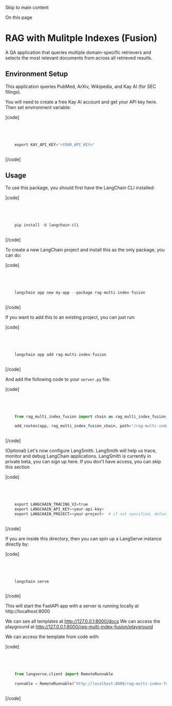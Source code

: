 

Skip to main content

On this page

# RAG with Mulitple Indexes (Fusion)

A QA application that queries multiple domain-specific retrievers and selects the most relevant documents from across all retrieved results.

## Environment Setup​

This application queries PubMed, ArXiv, Wikipedia, and Kay AI (for SEC filings).

You will need to create a free Kay AI account and get your API key here. Then set environment variable:

[code]
```python




    export KAY_API_KEY="<YOUR_API_KEY>"  
    


```
[/code]


## Usage​

To use this package, you should first have the LangChain CLI installed:

[code]
```python




    pip install -U langchain-cli  
    


```
[/code]


To create a new LangChain project and install this as the only package, you can do:

[code]
```python




    langchain app new my-app --package rag-multi-index-fusion  
    


```
[/code]


If you want to add this to an existing project, you can just run:

[code]
```python




    langchain app add rag-multi-index-fusion  
    


```
[/code]


And add the following code to your `server.py` file:

[code]
```python




    from rag_multi_index_fusion import chain as rag_multi_index_fusion_chain  
      
    add_routes(app, rag_multi_index_fusion_chain, path="/rag-multi-index-fusion")  
    


```
[/code]


(Optional) Let's now configure LangSmith. LangSmith will help us trace, monitor and debug LangChain applications. LangSmith is currently in private beta, you can sign up here. If you don't have
access, you can skip this section

[code]
```python




    export LANGCHAIN_TRACING_V2=true  
    export LANGCHAIN_API_KEY=<your-api-key>  
    export LANGCHAIN_PROJECT=<your-project>  # if not specified, defaults to "default"  
    


```
[/code]


If you are inside this directory, then you can spin up a LangServe instance directly by:

[code]
```python




    langchain serve  
    


```
[/code]


This will start the FastAPI app with a server is running locally at http://localhost:8000

We can see all templates at http://127.0.0.1:8000/docs We can access the playground at http://127.0.0.1:8000/rag-multi-index-fusion/playground

We can access the template from code with:

[code]
```python




    from langserve.client import RemoteRunnable  
      
    runnable = RemoteRunnable("http://localhost:8000/rag-multi-index-fusion")  
    


```
[/code]


